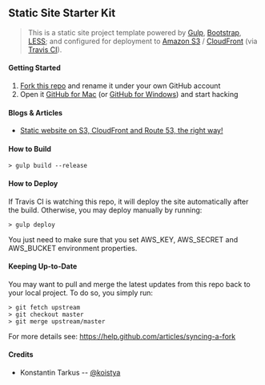 ## Static Site Starter Kit

> This is a static site project template powered by [Gulp](http://gulpjs.com/),
> [Bootstrap](http://getbootstrap.com/), [LESS](http://lesscss.org/); and
> configured for deployment to [Amazon S3](http://aws.amazon.com/s3/)
> / [CloudFront](http://aws.amazon.com/cloudfront/) (via [Travis CI](https://travis-ci.org/)).

#### Getting Started

 1. [Fork this repo](https://github.com/kriasoft/static-site-starter/fork) and rename it under your own GitHub account
 2. Open it [GitHub for Mac](https://mac.github.com/)
    (or [GitHub for Windows](https://windows.github.com/)) and start hacking

#### Blogs & Articles

 - [Static website on S3, CloudFront and Route 53, the right way!](http://www.michaelgallego.fr/blog/2013/08/27/static-website-on-s3-cloudfront-and-route-53-the-right-way/)

#### How to Build

```
> gulp build --release
```

#### How to Deploy

If Travis CI is watching this repo, it will deploy the site automatically after
the build. Otherwise, you may deploy manually by running:

```
> gulp deploy
```

You just need to make sure that you set AWS_KEY, AWS_SECRET and AWS_BUCKET
environment properties.

#### Keeping Up-to-Date

You may want to pull and merge the latest updates from this repo back to your
local project. To do so, you simply run:

```
> git fetch upstream
> git checkout master
> git merge upstream/master
```

For more details see: https://help.github.com/articles/syncing-a-fork

#### Credits

 - Konstantin Tarkus -- [@koistya](https://twitter.com/koistya)